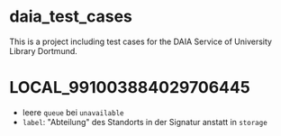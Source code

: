 # daia_test_cases

This is a project including test cases for the DAIA Service of University Library Dortmund.

# LOCAL_991003884029706445

* leere `queue` bei `unavailable`
* `label`: "Abteilung" des Standorts in der Signatur anstatt in `storage`
